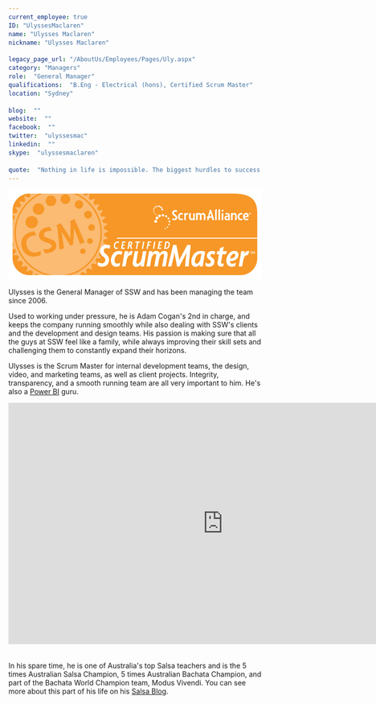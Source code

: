 ```yaml
---
current_employee: true
ID: "UlyssesMaclaren"
name: "Ulysses Maclaren"
nickname: "Ulysses Maclaren"

legacy_page_url: "/AboutUs/Employees/Pages/Uly.aspx"
category: "Managers"
role:  "General Manager"
qualifications:  "B.Eng - Electrical (hons), Certified Scrum Master"
location: "Sydney"

blog:  ""
website:  ""
facebook:  ""
twitter:  "ulyssesmac"
linkedin:  ""
skype:  "ulyssesmaclaren"

quote:  "Nothing in life is impossible. The biggest hurdles to success in life are inaction and fear of failure."
---
```


 ![Certified Scrum Master](./Images/Bio/ScrumMasterCertification.jpg) 
  
Ulysses is the General Manager of SSW and has been managing the team since 2006.   

Used to working under pressure, he is Adam Cogan's 2nd in charge, and keeps the company running smoothly while also dealing with SSW's clients and the development and design teams. His passion is making sure that all the guys at SSW feel like a family, while always improving their skill sets and challenging them to constantly expand their horizons.  

Ulysses is the Scrum Master for internal development teams, the design, video, and marketing teams, as well as client projects. Integrity, transparency, and a smooth running team are all very important to him. He's also a [Power BI](http://adamcogan.com/2016/10/13/power-bi-no-more-guessing/) guru. 
<iframe width="853" height="480" src="https://www.youtube.com/embed/Y4tvF0DWEec" frameborder="0"></iframe> 

In his spare time, he is one of Australia's top Salsa teachers and is the 5 times Australian Salsa Champion, 5 times Australian Bachata Champion, and part of the Bachata World Champion team, Modus Vivendi. You can see more about this part of his life on his [Salsa Blog](http://salsaulysses.wordpress.com/).